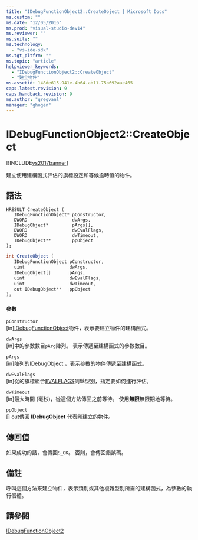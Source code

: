 ```yaml
---
title: "IDebugFunctionObject2::CreateObject | Microsoft Docs"
ms.custom: ""
ms.date: "12/05/2016"
ms.prod: "visual-studio-dev14"
ms.reviewer: ""
ms.suite: ""
ms.technology: 
  - "vs-ide-sdk"
ms.tgt_pltfrm: ""
ms.topic: "article"
helpviewer_keywords: 
  - "IDebugFunctionObject2::CreateObject"
  - "建立物件"
ms.assetid: 148de615-941e-4b64-ab11-75b692aae465
caps.latest.revision: 9
caps.handback.revision: 9
ms.author: "gregvanl"
manager: "ghogen"
---
```

# IDebugFunctionObject2::CreateObject
[!INCLUDE[vs2017banner](../../../code-quality/includes/vs2017banner.md)]

建立使用建構函式評估的旗標設定和等候逾時值的物件。  
  
## 語法  
  
```cpp#  
HRESULT CreateObject (  
   IDebugFunctionObject* pConstructor,  
   DWORD                 dwArgs,  
   IDebugObject*         pArgs[],  
   DWORD                 dwEvalFlags,  
   DWORD                 dwTimeout,  
   IDebugObject**        ppObject  
);  
```  
  
```c#  
int CreateObject (  
   IDebugFunctionObject pConstructor,  
   uint                 dwArgs,  
   IDebugObject[]       pArgs,  
   uint                 dwEvalFlags,  
   uint                 dwTimeout,  
   out IDebugObject**   ppObject  
);  
```  
  
#### 參數  
 `pConstructor`  
 \[in\][IDebugFunctionObject](../../../extensibility/debugger/reference/idebugfunctionobject.md)物件，表示要建立物件的建構函式。  
  
 `dwArgs`  
 \[in\]中的參數數目`pArg`陣列。  表示傳遞至建構函式的參數數目。  
  
 `pArgs`  
 \[in\]陣列的[IDebugObject](../../../extensibility/debugger/reference/idebugobject.md) ，表示參數的物件傳遞至建構函式。  
  
 `dwEvalFlags`  
 \[in\]從的旗標組合[EVALFLAGS](../../../extensibility/debugger/reference/evalflags.md)列舉型別，指定要如何進行評估。  
  
 `dwTimeout`  
 \[in\]最大時間 \(毫秒\)，從這個方法傳回之前等待。  使用**無限**無限期地等待。  
  
 `ppObject`  
 \[\] out傳回 **IDebugObject** 代表剛建立的物件。  
  
## 傳回值  
 如果成功的話，會傳回`S_OK`。 否則，會傳回錯誤碼。  
  
## 備註  
 呼叫這個方法來建立物件，表示類別或其他複雜型別所需的建構函式，為參數的執行個體。  
  
## 請參閱  
 [IDebugFunctionObject2](../../../extensibility/debugger/reference/idebugfunctionobject2.md)